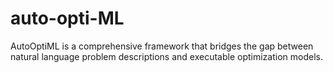 # auto-opti-ML
AutoOptiML is a comprehensive framework that bridges the gap between natural language problem descriptions and executable optimization models.
